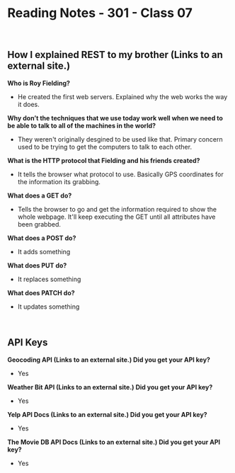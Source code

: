 # Reading Notes - 301 - Class 07

<br>

## How I explained REST to my brother (Links to an external site.)

**Who is Roy Fielding?**

- He created the first web servers. Explained why the web works the way it does.

**Why don’t the techniques that we use today work well when we need to be able to talk to all of the machines in the world?**

- They weren't originally desgined to be used like that. Primary concern used to be trying to get the computers to talk to each other.

**What is the HTTP protocol that Fielding and his friends created?**

- It tells the browser what protocol to use. Basically GPS coordinates for the information its grabbing.

**What does a GET do?**

- Tells the browser to go and get the information required to show the whole webpage. It'll keep executing the GET until all attributes have been grabbed.

**What does a POST do?**

- It adds something

**What does PUT do?**

- It replaces something

**What does PATCH do?**

- It updates something

<br>

## API Keys

**Geocoding API (Links to an external site.)
Did you get your API key?**

- Yes

**Weather Bit API (Links to an external site.)
Did you get your API key?**

- Yes

**Yelp API Docs (Links to an external site.)
Did you get your API key?**

- Yes

**The Movie DB API Docs (Links to an external site.)
Did you get your API key?**

- Yes

<br>
